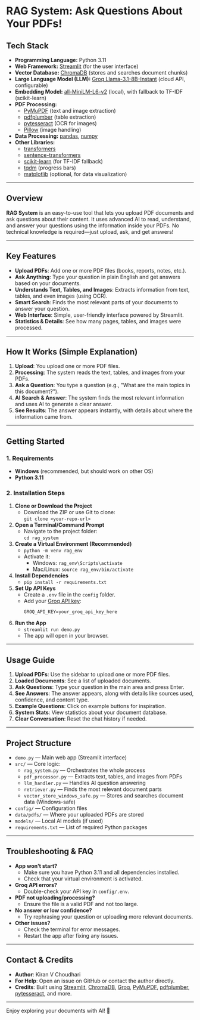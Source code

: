 # RAG System: Ask Questions About Your PDFs!

## Tech Stack

- **Programming Language:** Python 3.11
- **Web Framework:** [Streamlit](https://streamlit.io/) (for the user interface)
- **Vector Database:** [ChromaDB](https://www.trychroma.com/) (stores and searches document chunks)
- **Large Language Model (LLM):** [Groq Llama-3.1-8B-Instant](https://groq.com/) (cloud API, configurable)
- **Embedding Model:** [all-MiniLM-L6-v2](https://huggingface.co/sentence-transformers/all-MiniLM-L6-v2) (local), with fallback to TF-IDF (scikit-learn)
- **PDF Processing:**
  - [PyMuPDF](https://pymupdf.readthedocs.io/) (text and image extraction)
  - [pdfplumber](https://github.com/jsvine/pdfplumber) (table extraction)
  - [pytesseract](https://github.com/madmaze/pytesseract) (OCR for images)
  - [Pillow](https://python-pillow.org/) (image handling)
- **Data Processing:** [pandas](https://pandas.pydata.org/), [numpy](https://numpy.org/)
- **Other Libraries:**
  - [transformers](https://huggingface.co/docs/transformers/index)
  - [sentence-transformers](https://www.sbert.net/)
  - [scikit-learn](https://scikit-learn.org/) (for TF-IDF fallback)
  - [tqdm](https://tqdm.github.io/) (progress bars)
  - [matplotlib](https://matplotlib.org/) (optional, for data visualization)

---

## Overview

**RAG System** is an easy-to-use tool that lets you upload PDF documents and ask questions about their content. It uses advanced AI to read, understand, and answer your questions using the information inside your PDFs. No technical knowledge is required—just upload, ask, and get answers!

---

## Key Features

- **Upload PDFs**: Add one or more PDF files (books, reports, notes, etc.).
- **Ask Anything**: Type your question in plain English and get answers based on your documents.
- **Understands Text, Tables, and Images**: Extracts information from text, tables, and even images (using OCR).
- **Smart Search**: Finds the most relevant parts of your documents to answer your question.
- **Web Interface**: Simple, user-friendly interface powered by Streamlit.
- **Statistics & Details**: See how many pages, tables, and images were processed.

---

## How It Works (Simple Explanation)

1. **Upload**: You upload one or more PDF files.
2. **Processing**: The system reads the text, tables, and images from your PDFs.
3. **Ask a Question**: You type a question (e.g., "What are the main topics in this document?").
4. **AI Search & Answer**: The system finds the most relevant information and uses AI to generate a clear answer.
5. **See Results**: The answer appears instantly, with details about where the information came from.

---

## Getting Started

### 1. Requirements

- **Windows** (recommended, but should work on other OS)
- **Python 3.11**

### 2. Installation Steps

1. **Clone or Download the Project**
   - Download the ZIP or use Git to clone:  
     `git clone <your-repo-url>`
2. **Open a Terminal/Command Prompt**
   - Navigate to the project folder:  
     `cd rag_system`
3. **Create a Virtual Environment (Recommended)**
   - `python -m venv rag_env`
   - Activate it:
     - Windows: `rag_env\Scripts\activate`
     - Mac/Linux: `source rag_env/bin/activate`
4. **Install Dependencies**
   - `pip install -r requirements.txt`
5. **Set Up API Keys**
   - Create a `.env` file in the `config` folder.
   - Add your [Groq API key](https://console.groq.com/keys):
     ```
     GROQ_API_KEY=your_groq_api_key_here
     ```
6. **Run the App**
   - `streamlit run demo.py`
   - The app will open in your browser.

---

## Usage Guide

1. **Upload PDFs**: Use the sidebar to upload one or more PDF files.
2. **Loaded Documents**: See a list of uploaded documents.
3. **Ask Questions**: Type your question in the main area and press Enter.
4. **See Answers**: The answer appears, along with details like sources used, confidence, and content type.
5. **Example Questions**: Click on example buttons for inspiration.
6. **System Stats**: View statistics about your document database.
7. **Clear Conversation**: Reset the chat history if needed.

---

## Project Structure

- `demo.py` — Main web app (Streamlit interface)
- `src/` — Core logic:
  - `rag_system.py` — Orchestrates the whole process
  - `pdf_processor.py` — Extracts text, tables, and images from PDFs
  - `llm_handler.py` — Handles AI question answering
  - `retriever.py` — Finds the most relevant document parts
  - `vector_store_windows_safe.py` — Stores and searches document data (Windows-safe)
- `config/` — Configuration files
- `data/pdfs/` — Where your uploaded PDFs are stored
- `models/` — Local AI models (if used)
- `requirements.txt` — List of required Python packages

---

## Troubleshooting & FAQ

- **App won’t start?**
  - Make sure you have Python 3.11 and all dependencies installed.
  - Check that your virtual environment is activated.
- **Groq API errors?**
  - Double-check your API key in `config/.env`.
- **PDF not uploading/processing?**
  - Ensure the file is a valid PDF and not too large.
- **No answer or low confidence?**
  - Try rephrasing your question or uploading more relevant documents.
- **Other issues?**
  - Check the terminal for error messages.
  - Restart the app after fixing any issues.

---

## Contact & Credits

- **Author**: Kiran V Choudhari
- **For Help**: Open an issue on GitHub or contact the author directly.
- **Credits**: Built using [Streamlit](https://streamlit.io/), [ChromaDB](https://www.trychroma.com/), [Groq](https://groq.com/), [PyMuPDF](https://pymupdf.readthedocs.io/), [pdfplumber](https://github.com/jsvine/pdfplumber), [pytesseract](https://github.com/madmaze/pytesseract), and more.

---

Enjoy exploring your documents with AI! 🚀
